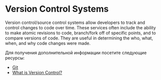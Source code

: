 # Version Control Systems

Version control/source control systems allow developers to track and control changes to code over time. These services often include the ability to make atomic revisions to code, branch/fork off of specific points, and to compare versions of code. They are useful in determining the who, what, when, and why code changes were made.

Для получения дополнительной информации посетите следующие ресурсы:

- [Git](https://git-scm.com/)
- [What is Version Control?](https://www.atlassian.com/git/tutorials/what-is-version-control)
